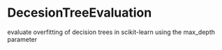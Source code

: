 # DecesionTreeEvaluation
evaluate overfitting of decision trees in scikit-learn using the max_depth parameter
